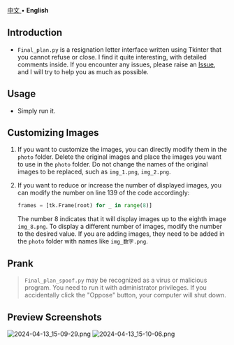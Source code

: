 <p align="left">
    <a href="README.md">
        中文
    </a>
    <span> • </span>
    <span>
        <b>English</b>
    </span>
    

</p>

## Introduction

* `Final_plan.py` is a resignation letter interface written using Tkinter that you cannot refuse or close. I find it
  quite interesting, with detailed comments inside. If you encounter any issues, please raise
  an [Issue](https://github.com/hiroi-sora/Umi-OCR/issues), and I will try to help you as much as possible.

## Usage

* Simply run it.

## Customizing Images

1. If you want to customize the images, you can directly modify them in the `photo` folder. Delete the original images
   and place the images you want to use in the `photo` folder. Do not change the names of the original images to be
   replaced, such as `img_1.png`, `img_2.png`.

2. If you want to reduce or increase the number of displayed images, you can modify the number on line 139 of the code
   accordingly:
    ```python
    frames = [tk.Frame(root) for _ in range(8)]
    ```
   The number 8 indicates that it will display images up to the eighth image `img_8.png`. To display a different number
   of images, modify the number to the desired value. If you are adding images, they need to be added in the `photo`
   folder with names like `img_数字.png`.

## Prank

> `Final_plan_spoof.py` may be recognized as a virus or malicious program. You need to run it with administrator
> privileges. If you accidentally click the "Oppose" button, your computer will shut down.

## Preview Screenshots

![2024-04-13_15-09-29.png](https://s2.loli.net/2024/04/13/KIpZTdhrkbQGgjf.png)
![2024-04-13_15-10-06.png](https://s2.loli.net/2024/04/13/B5CzJNIp2OZrn8D.png)
